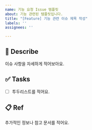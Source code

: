```yaml
---
name: 기능 요청 Issue 템플릿
about: 기능 관련된 템플릿입니다.
title: "[Feature] 기능 관련 이슈 제목 작성"
labels: ''
assignees: ''

---
```


## 📄 Describe

이슈 사항을 자세하게 적어보아요.

## ✅ Tasks

- [ ] 투두리스트를 적어요.

## 📋 Ref

추가적인 정보나 참고 문서를 적어요.
